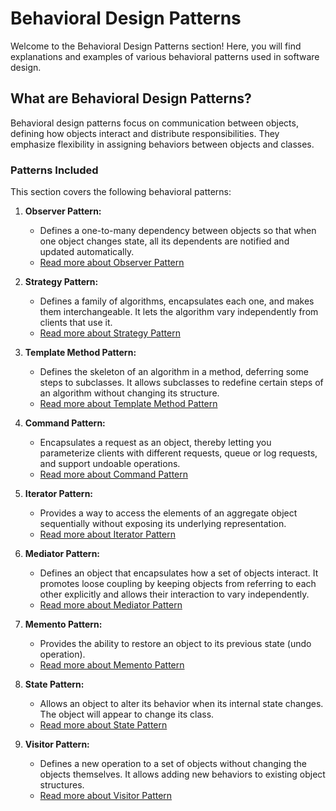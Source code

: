 # Behavioral Design Patterns

Welcome to the Behavioral Design Patterns section! Here, you will find explanations and examples of various behavioral patterns used in software design.

## What are Behavioral Design Patterns?

Behavioral design patterns focus on communication between objects, defining how objects interact and distribute responsibilities. They emphasize flexibility in assigning behaviors between objects and classes.

### Patterns Included

This section covers the following behavioral patterns:

1. **Observer Pattern:**
   - Defines a one-to-many dependency between objects so that when one object changes state, all its dependents are notified and updated automatically.
   - [Read more about Observer Pattern](01-Observer.md)

2. **Strategy Pattern:**
   - Defines a family of algorithms, encapsulates each one, and makes them interchangeable. It lets the algorithm vary independently from clients that use it.
   - [Read more about Strategy Pattern](02-Strategy.md)

3. **Template Method Pattern:**
   - Defines the skeleton of an algorithm in a method, deferring some steps to subclasses. It allows subclasses to redefine certain steps of an algorithm without changing its structure.
   - [Read more about Template Method Pattern](03-Template-Method.md)

4. **Command Pattern:**
   - Encapsulates a request as an object, thereby letting you parameterize clients with different requests, queue or log requests, and support undoable operations.
   - [Read more about Command Pattern](04-Command.md)

5. **Iterator Pattern:**
   - Provides a way to access the elements of an aggregate object sequentially without exposing its underlying representation.
   - [Read more about Iterator Pattern](05-Iterator.md)

6. **Mediator Pattern:**
   - Defines an object that encapsulates how a set of objects interact. It promotes loose coupling by keeping objects from referring to each other explicitly and allows their interaction to vary independently.
   - [Read more about Mediator Pattern](06-Mediator.md)

7. **Memento Pattern:**
   - Provides the ability to restore an object to its previous state (undo operation).
   - [Read more about Memento Pattern](07-Memento.md)

8. **State Pattern:**
   - Allows an object to alter its behavior when its internal state changes. The object will appear to change its class.
   - [Read more about State Pattern](08-State.md)

9. **Visitor Pattern:**
   - Defines a new operation to a set of objects without changing the objects themselves. It allows adding new behaviors to existing object structures.
   - [Read more about Visitor Pattern](09-Visitor.md)
